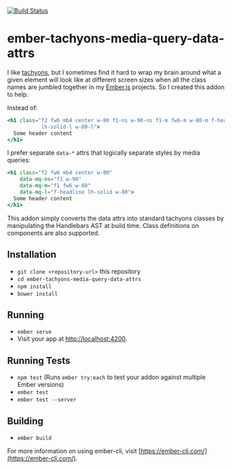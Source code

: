 [![Build
Status](https://travis-ci.org/fauxton/ember-tachyons-media-query-data-attrs.svg?branch=master)](https://travis-ci.org/fauxton/ember-tachyons-media-query-data-attrs)

# ember-tachyons-media-query-data-attrs

I like [tachyons](https://tachyons.io), but I sometimes find it hard to wrap my brain
around what a given element will look like at different screen sizes when all
the class names are jumbled together in my [Ember.js](https://emberjs.com) projects.
So I created this addon to help.

Instead of:

```hbs
<h1 class="f2 fw6 mb4 center w-80 f1-ns w-90-ns f1-m fw6-m w-80-m f-headline-l
           lh-solid-l w-80-l">
  Some header content
</h1>
```

I prefer separate `data-*` attrs that logically separate styles by media
queries:

```hbs
<h1 class="f2 fw6 mb4 center w-80"
    data-mq-ns="f1 w-90"
    data-mq-m="f1 fw6 w-80"
    data-mq-l="f-headline lh-solid w-80">
  Some header content
</h1>
```

This addon simply converts the data attrs into standard tachyons classes by
manipulating the Handlebars AST at build time. Class definitions on components
are also supported.

## Installation

* `git clone <repository-url>` this repository
* `cd ember-tachyons-media-query-data-attrs`
* `npm install`
* `bower install`

## Running

* `ember serve`
* Visit your app at [http://localhost:4200](http://localhost:4200).

## Running Tests

* `npm test` (Runs `ember try:each` to test your addon against multiple Ember versions)
* `ember test`
* `ember test --server`

## Building

* `ember build`

For more information on using ember-cli, visit [https://ember-cli.com/](https://ember-cli.com/).
